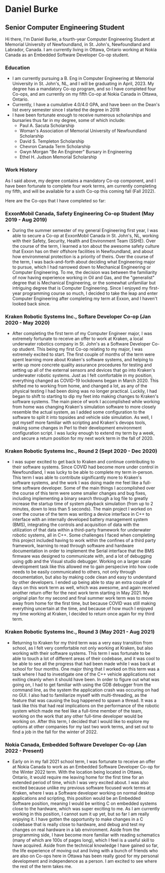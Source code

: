 # Daniel Burke
## Senior Computer Engineering Student
Hi there, I'm Daniel Burke, a fourth-year Computer Engineering Student at Memorial University of Newfoundland, in St. John's, Newfoundland and Labrador, Canada. I am currently living in Ottawa, Ontario working at Nokia Canada as an Embedded Software Developer Co-op student.

### Education
- I am currently pursuing a B. Eng in Computer Engineering at Memorial University in St. John's, NL, and I will be graduating in April, 2023. My degree has a mandatory Co-op program, and so I have completed four Co-ops, and am currently on my fifth Co-op at Nokia Canada in Ottawa, Ontario.
- Currently, I have a cumulative 4.0/4.0 GPA, and have been on the Dean's list every semester since I started the degree in 2018
- I have been fortunate enough to receive numerous scholarships and bursaries thus far in my degree, some of which include:
  - Paul A. Sacuta Scholarship
  - Woman's Association of Memorial University of Newfoundland Scholarship
  - David S. Templeton Scholarship
  - Chevron Canada Term Scholarship
  - Gwyn Morgan "Be An Engineer" Bursary in Engineering
  - Ethel H. Judson Memorial Scholarship

### Work History
As I said above, my degree contains a mandatory Co-op component, and I have been fortunate to complete four work terms, am currently completing my fifth, and will be available for a sixth Co-op this coming fall (Fall 2022).

Here are the Co-ops that I have completed so far:
### ExxonMobil Canada, Safety Engineering Co-op Student (May 2019 - Aug 2019)
- During the summer semester of my general Engineering first year, I was able to secure a Co-op at ExxonMobil Canada in St. John's, NL, working with their Safety, Security, Health and Environment Team (SSHE). Over the course of the term, I learned a ton about the awesome safety culture that Exxon has on their offshore facilities in Newfoundland, and about how environmenal protection is a priority of theirs. Over the course of the term, I was back-and-forth about deciding what Engineering major to pursue, which I had narrowed down to Mechanical Engineering or Computer Engineering. To me, the decision was between the familiarity of now having experience working in Oil and Gas, and the "generalist" degree that is Mechanical Engineering, or the somewhat unfamiliar but intriguing degree that is Computer Engineering. Since I enjoyed my first-year programming course so much, I decided to take the leap and enter Computer Engineering after completing my term at Exxon, and I haven't looked back since.

### Kraken Robotic Systems Inc., Softare Developer Co-op (Jan 2020 - May 2020)
- After completing the first term of my Computer Engineer major, I was extremely fortunate to receive an offer to work at Kraken, a local underwater robotics company in St. John's as a Software Developer Co-op student. This being my first Co-op relating to my major, I was extremely excited to start. The first couple of months of the term were spent learning more about Kraken's software systems, and helping to write up more concrete quality assurance procedures for testing and setting up all of the external sensors and devices that go into Kraken's underwater robotic systems. Just as I felt comfortable in my position, everything changed as COVID-19 lockdowns began in March 2020. This shifted me to working from home, and changed a lot, as any of the physical testing I had been doing was no longer practical. Luckily, I had began to shift to starting to dip my feet into making changes to Kraken's software systems. The main piece of work I accomplished while working from home was changing Kraken's simulation software to more closely resemble the actual system, as I added some configuration to the software to split it into topsides and vehicle side simulation. As well, I got myself more familiar with scripting and Kraken's devops tools, making some changes in Perl to their development environment configuration script. I was lucky enough to extend my term by a week, and secure a return position for my next work term in the fall of 2020.

### Kraken Robotic Systems Inc., Round 2 (Sept 2020 - Dec 2020)
- I was super excited to get back to Kraken and continue contributing to their software systems. Since COVID had become more under control in Newfoundland, I was lucky to be able to complete my term in-person. This term I was able to contribute significantly more to Kraken's software systems, and the work I was doing made me feel like a full-time software developer. Some of the main things I accomplished over the course of this term were some smaller changes and bug fixes, including implementing a binary search through a log file to greatly increase the startup time of system playback simulation (from up to 2 minutes, down to less than 5 seconds). The main project I worked on over the course of the term was writing a device interface in C++ to interface with an internally developed battery management system (BMS), integrating the controls and acquisition of data with the utilization of that data within a third-party framework for underwater robotic systems, all in C++. Some challenges I faced when completing this project included having to work within the confines of a third party framework, learning to read through software and hardware documentation in order to implement the Serial interface that the BMS firmware was designed to communicate with, and a lot of debugging using gdb and the Visual studio debugger. Working on a larger scale development task like this allowed me to gain perspecive into how code needs to be easily communicated to others, not only through documentation, but also by making code clean and easy to understand by other developers. I ended up being able to stay an extra couple of days on this work term as well, which was awesome, and again received another return offer for the next work term starting in May 2021. My original plan for my second and final summer work term was to move away from home for the first time, but because COVID was still making everything uncertain at the time, and because of how much I enjoyed my time working at Kraken, I decided to return once again for my third term.

### Kraken Robotic Systems Inc., Round 3 (May 2021 - Aug 2021)
- Returning to Kraken for my third term was a very easy transition from school, as I felt very comfortable not only working at Kraken, but also working with their software systems. This term I was fortunate to be able to touch a lot of different areas of their codebase, and it was cool to be able to see all the progress that had been made while I was back at school for four months. One major thing that I worked on this term was a task where I had to investigate one of the C++ vehicle applications not exiting cleanly when it should have been. In order to figure out what was going on, I had to get familiar with using the GDB debugger from the command line, as the system the application crash was occuring on had no GUI. I also had to familiarize myself with multi-threading, as the feature that was causing the bug happened to spawn a thread. It was a task like this that had real implications on the performance of the robotic system which made me feel like a full-time member of the team, working on the work that any other full-time developer would be working on. After this term, I decided that I would like to explore my options at other companies for my last two work terms, and set out to find a job in the fall for the winter of 2022.

### Nokia Canada, Embedded Software Developer Co-op (Jan 2022 - Present)
- Early on in my fall 2021 school term, I was fortunate to receive an offer at Nokia Canada to work as an Embedded Software Developer Co-op for the Winter 2022 term. With the location being located in Ottawa, Ontario, it would require me leaving home for the first time for an extended period of time, which I was very excited about. I was also excited because unlike my previous software focused work terms at Kraken, where I was a Software developer working on normal desktop applications and scripting, this position would be an Embedded Software position, meaning I would be writing C on embedded systems close to the hardware, which was super exciting to me. As I am currently working in this position, I cannot sum it up yet, but so far I am really enjoying it. I have gotten the opportunity to make changes in a C codebase that is really close to hardware, and debug and test my changes on real hardware in a lab environment. Aside from the programming side, I have become more familiar with reading schematics (many of which are 100s of pages long), which I feel is a useful skill to have acquired. Aside from the technical knowledge I have gained so far, the life experience of moving out and living with a bunch of friends who are also on Co-ops here in Ottawa has been really good for my personal development and independence as a person. I am excited to see where the rest of the term takes me.
